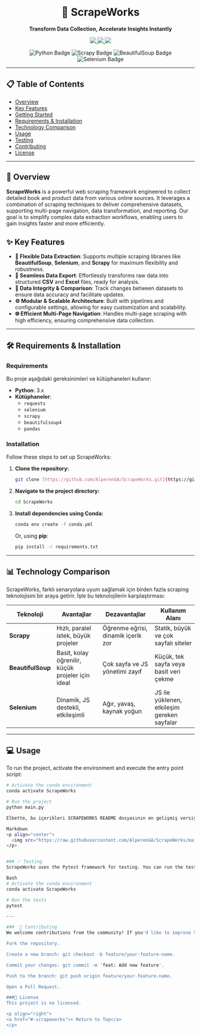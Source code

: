 <h1 align="center">🚀 ScrapeWorks</h1>

<p align="center">
  <strong>Transform Data Collection, Accelerate Insights Instantly</strong>
</p>

<p align="center">
  <a href="https://github.com/AlperenGA/ScrapeWorks/blob/main/LICENSE" alt="License">
    <img src="https://img.shields.io/github/license/AlperenGA/ScrapeWorks?style=for-the-badge&logo=github&label=License&color=blueviolet" />
  </a>
  <a href="https://github.com/AlperenGA/ScrapeWorks/stargazers" alt="Stars">
    <img src="https://img.shields.io/github/stars/AlperenGA/ScrapeWorks?style=for-the-badge&logo=github&label=Stars&color=blueviolet" />
  </a>
  <a href="https://github.com/AlperenGA/ScrapeWorks/forks" alt="Forks">
    <img src="https://img.shields.io/github/forks/AlperenGA/ScrapeWorks?style=for-the-badge&logo=github&label=Forks&color=blueviolet" />
  </a>
</p>

<p align="center">
  <img src="https://img.shields.io/badge/Python-3776AB?style=for-the-badge&logo=python&logoColor=white" alt="Python Badge">
  <img src="https://img.shields.io/badge/Scrapy-086969?style=for-the-badge&logo=scrapy&logoColor=white" alt="Scrapy Badge">
  <img src="https://img.shields.io/badge/BeautifulSoup-116631?style=for-the-badge&logo=beautifulsoup&logoColor=white" alt="BeautifulSoup Badge">
  <img src="https://img.shields.io/badge/Selenium-43B02A?style=for-the-badge&logo=selenium&logoColor=white" alt="Selenium Badge">
</p>

---

## 📋 Table of Contents

- [Overview](#-overview)
- [Key Features](#-key-features)
- [Getting Started](#-getting-started)
- [Requirements & Installation](#-requirements--installation)
- [Technology Comparison](#-technology-comparison)
- [Usage](#-usage)
- [Testing](#-testing)
- [Contributing](#-contributing)
- [License](#-license)

---

## 🔎 Overview

**ScrapeWorks** is a powerful web scraping framework engineered to collect detailed book and product data from various online sources. It leverages a combination of scraping techniques to deliver comprehensive datasets, supporting multi-page navigation, data transformation, and reporting. Our goal is to simplify complex data extraction workflows, enabling users to gain insights faster and more efficiently.

## ✨ Key Features

- **🧩 Flexible Data Extraction**: Supports multiple scraping libraries like **BeautifulSoup**, **Selenium**, and **Scrapy** for maximum flexibility and robustness.
- **🚀 Seamless Data Export**: Effortlessly transforms raw data into structured **CSV** and **Excel** files, ready for analysis.
- **🔄 Data Integrity & Comparison**: Track changes between datasets to ensure data accuracy and facilitate updates.
- **⚙️ Modular & Scalable Architecture**: Built with pipelines and configurable settings, allowing for easy customization and scalability.
- **🌐 Efficient Multi-Page Navigation**: Handles multi-page scraping with high efficiency, ensuring comprehensive data collection.

---

## 🛠️ Requirements & Installation

### Requirements

Bu proje aşağıdaki gereksinimleri ve kütüphaneleri kullanır:

- **Python**: 3.x
- **Kütüphaneler**:
    - `requests`
    - `selenium`
    - `scrapy`
    - `beautifulsoup4`
    - `pandas`

### Installation

Follow these steps to set up ScrapeWorks:

1.  **Clone the repository:**
    ```bash
    git clone [https://github.com/AlperenGA/ScrapeWorks.git](https://github.com/AlperenGA/ScrapeWorks.git)
    ```

2.  **Navigate to the project directory:**
    ```bash
    cd ScrapeWorks
    ```

3.  **Install dependencies using Conda:**
    ```bash
    conda env create -f conda.yml
    ```
    Or, using **pip**:
    ```bash
    pip install -r requirements.txt
    ```
    
---

## 📊 Technology Comparison

ScrapeWorks, farklı senaryolara uyum sağlamak için birden fazla scraping teknolojisini bir araya getirir. İşte bu teknolojilerin karşılaştırması:

| Teknoloji | Avantajlar | Dezavantajlar | Kullanım Alanı |
|---|---|---|---|
| **Scrapy** | Hızlı, paralel istek, büyük projeler | Öğrenme eğrisi, dinamik içerik zor | Statik, büyük ve çok sayfalı siteler |
| **BeautifulSoup** | Basit, kolay öğrenilir, küçük projeler için ideal | Çok sayfa ve JS yönetimi zayıf | Küçük, tek sayfa veya basit veri çekme |
| **Selenium** | Dinamik, JS destekli, etkileşimli | Ağır, yavaş, kaynak yoğun | JS ile yüklenen, etkileşim gereken sayfalar |

---

## 💻 Usage 

To run the project, activate the environment and execute the entry point script:

```bash
# Activate the conda environment
conda activate ScrapeWorks

# Run the project
python main.py

Elbette, bu içerikleri SCRAPEWORKS README dosyasının en gelişmiş versiyonuna entegre ettim. İşte güncellenmiş ve daha kapsamlı README metni:

Markdown
<p align="center">
  <img src="https://raw.githubusercontent.com/AlperenGA/ScrapeWorks/main/assets/logo.png" alt="ScrapeWorks Logo" width="200"/>
</p>


### ✅ Testing
ScrapeWorks uses the Pytest framework for testing. You can run the test suite with the following command:

Bash
# Activate the conda environment
conda activate ScrapeWorks

# Run the tests
pytest

---

###  🤝 Contributing
We welcome contributions from the community! If you'd like to improve ScrapeWorks, please follow these steps:

Fork the repository.

Create a new branch: git checkout -b feature/your-feature-name.

Commit your changes: git commit -m 'feat: Add new feature'.

Push to the branch: git push origin feature/your-feature-name.

Open a Pull Request.

###📄 License
This project is no licensed.

<p align="right">
<a href="#-scrapeworks">⬆ Return to Top</a>
</p>

